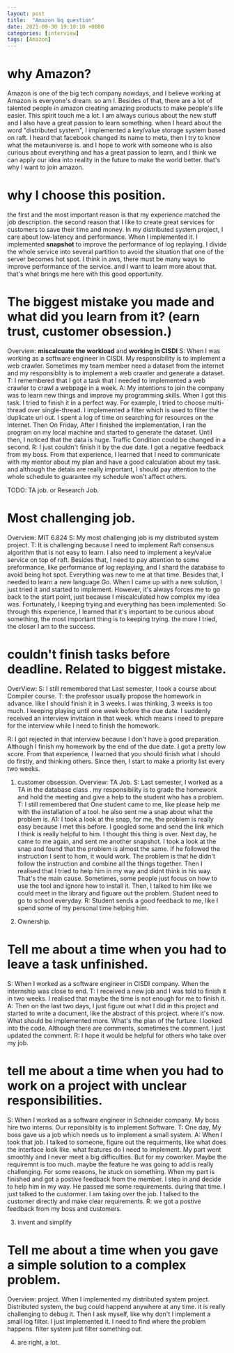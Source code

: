 ```yaml
---
layout: post
title:  "Amazon bq question"
date: 2021-09-30 19:10:10 +0800
categories: [interview]
tags: [Amazon]
---
```


# why Amazon?
Amazon is one of the big tech company nowdays, and I believe working at Amazon is everyone's dream. so am I. Besides of that, there are a lot of talented people in amazon creating amazing products to make people's life easier. This spirit touch me a lot. I am always curious about the new stuff and I also have a great passion to learn something. when I heard about the word "distributed system", I implemented a key/value storage system based on raft. I heard that facebook changed its name to meta, then I try to know what the metauniverse is. and I hope to work with someone who is also curious about everything and has a great passion to learn, and I think we can apply our idea into reality in the future to make the world better. that's why I want to join amazon.

# why I choose this position.
the first and the most important reason is that my experience matched the job description. the second reason that I like to create great services for customers to save their time and money. In my distributed system project, I care about low-latency and performance. When I implemented it. I implemented **snapshot** to improve the performance of log replaying. I divide the whole service into several partition to avoid the situation that one of the server becomes hot spot. I think in aws, there must be many ways to improve performance of the service. and I want to learn more about that. that's what brings me here with this good opportunity.   


# The biggest mistake you made and what did you learn from it? (earn trust, customer obsession.)
Overview: **miscalcuate the workload** and **working in CISDI**
S: When I was working as a software engineer in CISDI. My responsibility is to implement a web crawler. Sometimes my team member need a dataset from the internet and my responsiblity is to implement a web crawler and generate a dataset. 
T: I remembered that I got a task that I needed to implemented a web crawler to crawl a webpage in a week. 
A: My intentions to join the company was to learn new things and improve my programming skills. When I got this task. I tried to finish it in a perfect way. For example, I tried to choose multi-thread over single-thread. I implemented a filter which is used to filter the duplicate url out. I spent a log of time on searching for resources on the Internet. Then On Friday, After I finished the implementation, I ran the program on my local machine and started to generate the dataset. Until then, I noticed that the data is huge. Traffic Condition could be changed in a second. 
R: I just couldn't finish it by the due date. I got a negative feedback from my boss. From that experience, I learned that I need to communicate with my mentor about my plan and have a good calculation about my task. and although the detais are really important, I should pay attention to the whole schedule to guarantee my schedule won't affect others.  

TODO: TA job. or Research Job.

# Most challenging job.
Overview: MIT 6.824
S: My most challenging job is my distributed system project. 
T: It is challenging because I need to implement Raft consensus algorithm that is not easy to learn. I also need to implement a key/value service on top of raft. Besides that, I need to pay attention to some preformance, like performance of log replaying, and I shard the database to avoid being hot spot. Everything was new to me at that time. Besides that, I needed to learn a new language Go. When I came up with a new solution, I just tried it and started to implement. However, it's always forces me to go back to the start point, just because I miscalculated how complex my idea was. Fortunately, I keeping trying and everything has been implemented. So through this experience, I learned that it's important to be curious about something, the most important thing is to keeping trying. the more I tried, the closer I am to the success.

# couldn't finish tasks before deadline. Related to biggest mistake.
OverView: 
S: I still remembered that Last semester, I took a course about Compiler course. 
T: the professor usually propose the homework in advance. like I should finish it in 3 weeks. I was thinking, 3 weeks is too much. I keeping playing until one week bofore the due date. I suddenly received an interview invitaion in that week. which means i need to prepare for the interview while I need to finish the homework. 

R: I got rejected in that interview because I don't have a good preparation. Although I finish my homework by the end of the due date. I got a pretty low score. From that experience, I learned that you should finish what I should do firstly, and thinking others. Since then, I start to make a priority list every two weeks. 

1. customer obsession.
Overview: TA Job.
S: Last semester, I worked as a TA in the database class . my responsibility is to grade the homework and hold the meeting and give a help to the student who has a problem.  
T: I still remembered that One student came to me, like please help me with the installation of a tool. he also sent me a snap about what the problem is.
A1: I took a look at the snap, for me, the problem is really easy because I met this before. I googled some and send the link which I think is really helpful to him. I thought this thing is over. Next day, he came to me again, and sent me another snapshot. I took a look at the snap and found that the problem is almost the same. If he followed the instruction I sent to hom, it would work. The problem is that he didn't follow the instruction and combine all the things together. Then I realised that I tried to help him in my way and didnt think in his way. That's the main cause. Sometimes, some people just focus on how to use the tool and ignore how to install it. Then, I talked to him like we could meet in the library and figuare out the problem. Student need to go to school everyday. 
R: Student sends a good feedback to me, like I spend some of my personal time helping him.  


2. Ownership.  
# Tell me about a time when you had to leave a task unfinished.
S: When I worked as a software engineer in CISDI company. When the internship was close to end. 
T: I received a new job and I was told to finish it in two weeks. I realised that maybe the time is not enough for me to finish it. 
A: Then on the last two days, I just figure out what I did in this project and started to write a document, like the abstract of this project. where it's now. What should be implemented more. What's the plan of the furture. I looked into the code. Although there are comments, sometimes the comment. I just updated the comment.
R: I hope it would be helpful for others who take over my job.

# tell me about a time when you had to work on a project with unclear responsibilities.  
S: When I worked as a software engineer in Schneider company. My boss hire two interns. Our reponsiblity is to implement Software. 
T: One day, My boss gave us a job which needs us to implement a small system.
A: When I took that job. I talked to someone, figure out the requirments, like what does the interface look like. what features do I need to implement. My part went smoothly and I never meet a big difficulties. But for my coworker. Maybe the requiremnt is too much. maybe the feature he was going to add is really challenging. For some reasons, he stuck on something. When my part is finished and got a postive feedback from the member. I step in and decide to help him in my way. He passed me some requirements. during that time. I just talked to the custormer. I am taking over the job. I talked to the customer directly and make clear requirements. 
R: we got a postive feedback from my boss and customers.

3. invent and simplify
# Tell me about a time when you gave a simple solution to a complex problem.  
Overview: project.
When I implemented my distributed system project. Distributed system, the bug could happend anywhere at any time. it is really challenging to debug it. Then I ask myself, like why don't I implement a small log filter. I just implemented it. I need to find where the problem happens. filter system just filter something out. 

4. are right, a lot.


